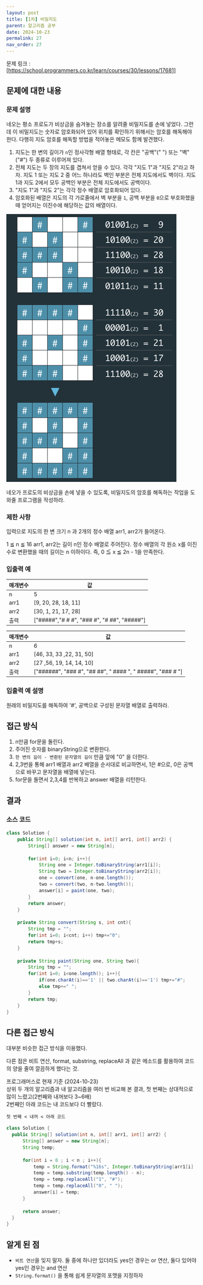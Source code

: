 ```yaml
---
layout: post
title: [1차] 비밀지도
parent: 알고리즘 공부
date: 2024-10-23
permalink: 27
nav_order: 27
---
```


문제 링크 : [https://school.programmers.co.kr/learn/courses/30/lessons/17681]

## 문제에 대한 내용

### 문제 설명

네오는 평소 프로도가 비상금을 숨겨놓는 장소를 알려줄 비밀지도를 손에 넣었다. 그런데 이 비밀지도는 숫자로 암호화되어 있어 위치를 확인하기 위해서는 암호를 해독해야 한다. 다행히 지도 암호를 해독할 방법을 적어놓은 메모도 함께 발견했다.

1. 지도는 한 변의 길이가 `n`인 정사각형 배열 형태로, 각 칸은 "공백"(" ") 또는 "벽"("#") 두 종류로 이루어져 있다.
1. 전체 지도는 두 장의 지도를 겹쳐서 얻을 수 있다. 각각 "지도 1"과 "지도 2"라고 하자. 지도 1 또는 지도 2 중 어느 하나라도 벽인 부분은 전체 지도에서도 벽이다. 지도 1과 지도 2에서 모두 공백인 부분은 전체 지도에서도 공백이다.
1. "지도 1"과 "지도 2"는 각각 정수 배열로 암호화되어 있다.
1. 암호화된 배열은 지도의 각 가로줄에서 벽 부분을 `1`, 공백 부분을 `0`으로 부호화했을 때 얻어지는 이진수에 해당하는 값의 배열이다.

![alt text](/공부/알고리즘-공부/image-40.png)

네오가 프로도의 비상금을 손에 넣을 수 있도록, 비밀지도의 암호를 해독하는 작업을 도와줄 프로그램을 작성하라.

### 제한 사항

입력으로 지도의 한 변 크기 n 과 2개의 정수 배열 arr1, arr2가 들어온다.

1 ≦ n ≦ 16
arr1, arr2는 길이 n인 정수 배열로 주어진다.
정수 배열의 각 원소 x를 이진수로 변환했을 때의 길이는 n 이하이다. 즉, 0 ≦ x ≦ 2n - 1을 만족한다.

### 입출력 예

| 매개변수 | 값                                          |
| -------- | ------------------------------------------- |
| n        | 5                                           |
| arr1     | [9, 20, 28, 18, 11]                         |
| arr2     | [30, 1, 21, 17, 28]                         |
| 출력     | ["#####","# # #", "### #", "# ##", "#####"] |

| 매개변수 | 값                                                         |
| -------- | ---------------------------------------------------------- |
| n        | 6                                                          |
| arr1     | [46, 33, 33 ,22, 31, 50]                                   |
| arr2     | [27 ,56, 19, 14, 14, 10]                                   |
| 출력     | ["######", "### #", "## ##", " #### ", " #####", "### # "] |

### 입출력 예 설명

원래의 비밀지도를 해독하여 '#', 공백으로 구성된 문자열 배열로 출력하라.

## 접근 방식

1. n만큼 for문을 돌린다.
1. 주어진 숫자를 binaryString으로 변환한다.
1. `한 변의 길이 - 변환된 문자열의 길이` 만큼 앞에 "0" 을 더한다.
1. 2,3번을 통해 arr1 배열과 arr2 배열을 순서대로 비교하면서, 1은 #으로, 0은 공백으로 바꾸고 문자열을 배열에 넣는다.
1. for문을 돌면서 2,3,4를 반복하고 answer 배열을 리턴한다.

## 결과

### 소스 코드

```java
class Solution {
    public String[] solution(int n, int[] arr1, int[] arr2) {
        String[] answer = new String[n];

        for(int i=0; i<n; i++){
            String one = Integer.toBinaryString(arr1[i]);
            String two = Integer.toBinaryString(arr2[i]);
            one = convert(one, n-one.length());
            two = convert(two, n-two.length());
            answer[i] = paint(one, two);
        }
        return answer;
    }

    private String convert(String s, int cnt){
        String tmp = "";
        for(int i=0; i<cnt; i++) tmp+="0";
        return tmp+s;
    }

    private String paint(String one, String two){
        String tmp = "";
        for(int i=0; i<one.length(); i++){
            if(one.charAt(i)=='1' || two.charAt(i)=='1') tmp+="#";
            else tmp+=" ";
        }
        return tmp;
    }
}
```

## 다른 접근 방식

대부분 비슷한 접근 방식을 이용했다.

다른 점은 비트 연산, format, substring, replaceAll 과 같은 메소드를 활용하여 코드의 양을 줄여 깔끔하게 했다는 것.

프로그래머스로 현재 기준 (2024-10-23)  
상위 두 개의 알고리즘과 내 알고리즘을 여러 번 비교해 본 결과, 첫 번째는 상대적으로 많이 느렸고(2번째와 내꺼보다 3~6배)  
2번째인 아래 코드는 내 코드보다 더 빨랐다.

`첫 번째 < 내꺼 < 아래 코드`

```java
class Solution {
  public String[] solution(int n, int[] arr1, int[] arr2) {
      String[] answer = new String[n];
      String temp;

      for(int i = 0 ; i < n ; i++){
          temp = String.format("%16s", Integer.toBinaryString(arr1[i] | arr2[i]));
          temp = temp.substring(temp.length() - n);
          temp = temp.replaceAll("1", "#");
          temp = temp.replaceAll("0", " ");
          answer[i] = temp;
      }

      return answer;
  }
}
```

## 알게 된 점

- `비트 연산`을 잊지 말자. 둘 중에 하나만 있더라도 yes인 경우는 or 연산, 둘다 있어야 yes인 경우는 and 연산
- `String.format()` 을 통해 쉽게 문자열의 포맷을 지정하자

[https://school.programmers.co.kr/learn/courses/30/lessons/17681]: https://school.programmers.co.kr/learn/courses/30/lessons/17681
